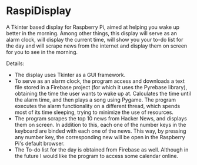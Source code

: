 # RaspiDisplay
A Tkinter based display for Raspberry Pi, aimed at helping you wake up better in the morning. Among other things, this display will serve as an alarm clock, will display the current time, will show you your to-do list for the day and will scrape news from the internet and display them on screen for you to see in the morning.

Details:
- The display uses Tkinter as a GUI framework. 
- To serve as an alarm clock, the program access and downloads a text file stored in a Firebase project (for which it uses the Pyrebase library), obtaining the time the user wants to wake up at. Calculates the time until the alarm time, and then plays a song using Pygame. The program executes the alarm functionality on a different thread, which spends most of its time sleeping, trying to minimize the use of resources. 
- The program scrapes the top 10 news from Hacker News, and displays them on screen. In addition to this, each one of the number keys in the keyboard are binded with each one of the news. This way, by pressing any number key, the corresponding new will be open in the Raspberry Pi's default browser.
- The To-do list for the day is obtained from Firebase as well. Although in the future I would like the program to access some calendar online. 

